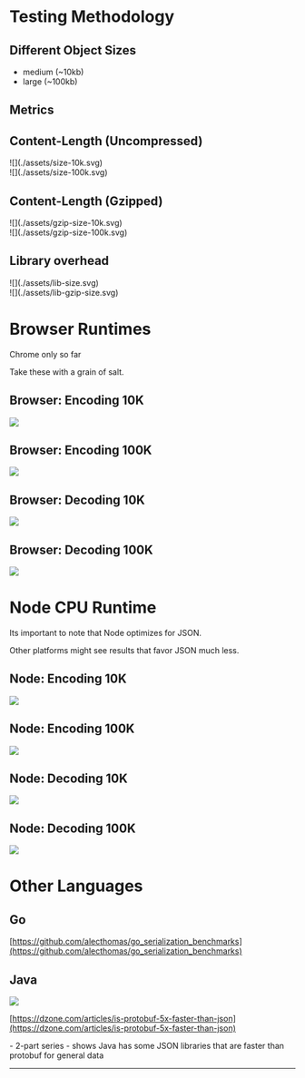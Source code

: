 <!--

Synopsis: There are alternatives to JSON for sending data from client to server or between servers. What do they do and what do they look like? What are their benefits?Payload size? Encoding or Decoding speed? Let's find out. JSON is probably sufficient for most cases, but let's try and find the edge cases where you might want improvement.

-->


##

<h1>Testing Methodology</h1>

## Different Object Sizes

- medium (~10kb)
- large (~100kb)

## Metrics

## Content-Length (Uncompressed)


<div class="col-2">
  ![](./assets/size-10k.svg)
</div>
<div class="col-2">
  ![](./assets/size-100k.svg)
</div>

## Content-Length (Gzipped)

<div class="col-2">
  ![](./assets/gzip-size-10k.svg)
</div>
<div class="col-2">
  ![](./assets/gzip-size-100k.svg)
</div>

## Library overhead

<div class="col-2">
  ![](./assets/lib-size.svg)
</div>
<div class="col-2">
  ![](./assets/lib-gzip-size.svg)
</div>

##

<h1>Browser Runtimes</h1>

<div class="notes">

Chrome only so far

Take these with a grain of salt.
</div>

## Browser: Encoding 10K

![](./assets/browser-encoding-10k.svg)

## Browser: Encoding 100K

![](./assets/browser-encoding-100k.svg)

## Browser: Decoding 10K

![](./assets/browser-decoding-10k.svg)

## Browser: Decoding 100K

![](./assets/browser-decoding-100k.svg)



##

<h1>Node CPU Runtime</h1>

<div class="notes">
Its important to note that Node optimizes for JSON.

Other platforms might see results that favor JSON much less.
</div>

## Node: Encoding 10K

![](./assets/encoding-10k.svg)

## Node: Encoding 100K

![](./assets/encoding-100k.svg)

## Node: Decoding 10K

![](./assets/decoding-10k.svg)

## Node: Decoding 100K

![](./assets/decoding-100k.svg)


##

<h1>Other Languages</h1>

## Go

[https://github.com/alecthomas/go_serialization_benchmarks](https://github.com/alecthomas/go_serialization_benchmarks)

## Java

![](./assets/java-performance.png)

[https://dzone.com/articles/is-protobuf-5x-faster-than-json](https://dzone.com/articles/is-protobuf-5x-faster-than-json)

<div class="notes">
- 2-part series
- shows Java has some JSON libraries that are faster than protobuf for general data
</div>

---
